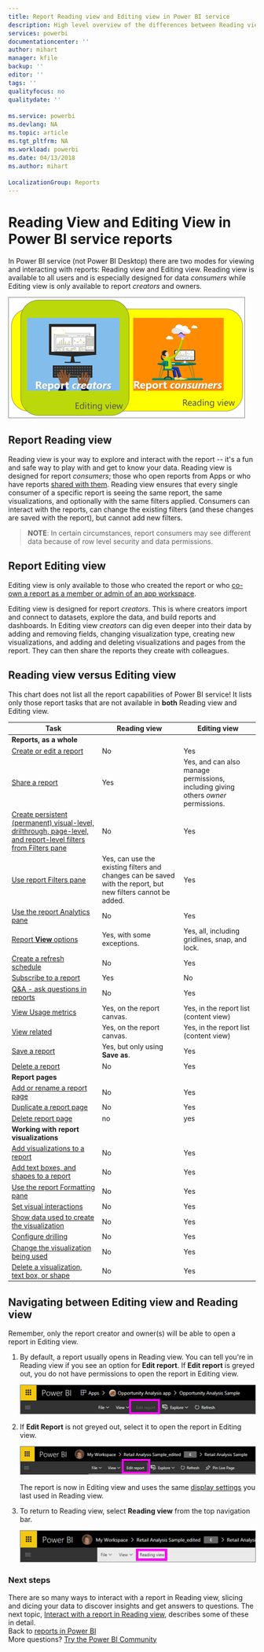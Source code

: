```yaml
---
title: Report Reading view and Editing view in Power BI service
description: High level overview of the differences between Reading view and Editing view for Power BI service reports
services: powerbi
documentationcenter: ''
author: mihart
manager: kfile
backup: ''
editor: ''
tags: ''
qualityfocus: no
qualitydate: ''

ms.service: powerbi
ms.devlang: NA
ms.topic: article
ms.tgt_pltfrm: NA
ms.workload: powerbi
ms.date: 04/13/2018
ms.author: mihart

LocalizationGroup: Reports
---
```

# Reading View and Editing View in Power BI service reports
In Power BI service (not Power BI Desktop) there are two modes for viewing and interacting with reports: Reading view and Editing view. Reading view is available to all users and is especially designed for data *consumers* while Editing view is only available to report *creators* and owners.

![artwork of report creators and report consumers](media/service-reading-view-and-editing-view/power-bi-creators-consumers.png)

## Report Reading view

 Reading view is your way to explore and interact with the report -- it's a fun and safe way to play with and get to know your data. Reading view is designed for report *consumers*; those who open reports from Apps or who have reports [shared with them](service-share-dashboards.md). Reading view ensures that every single consumer of a specific report is seeing the same report, the same visualizations, and optionally with the same filters applied.  Consumers can interact with the reports, can change the existing filters (and these changes are saved with the report), but cannot add new filters.

>**NOTE**: In certain circumstances, report consumers may see different data because of row level security and data permissions.

## Report Editing view

Editing view is only available to those who created the report or who [co-own a report as a member or admin of an app workspace](service-create-distribute-apps.md).

Editing view is designed for report *creators*. This is where creators import and connect to datasets, explore the data, and build reports and dashboards. In Editing view *creators* can dig even deeper into their data by adding and removing fields, changing visualization type, creating new visualizations, and adding and deleting visualizations and pages from the report. They can then share the reports they create with colleagues.

## Reading view versus Editing view
This chart does not list all the report capabilities of Power BI service! It lists only those report tasks that are not available in **both** Reading view and Editing view.


|Task  | Reading view  | Editing view |
|-------------------------|-------|-------|
|**Reports, as a whole**  |
| [Create or edit a report](service-report-create-new.md) | No  | Yes |
| [Share a report](service-share-reports.md)| Yes | Yes, and can also manage permissions, including giving others *owner* permissions. |
| [Create persistent (permanent) visual-level, drilthrough, page-level, and report-level filters from Filters pane](power-bi-report-add-filter.md) | No  | Yes |
| [Use report Filters pane](power-bi-how-to-report-filter.md) | Yes, can use the existing filters and changes can be saved with the report, but new filters cannot be added. | Yes |
| [Use the report Analytics pane](service-analytics-pane.md) | No | Yes |
| [Report **View** options](power-bi-report-display-settings.md) | Yes, with some exceptions. | Yes, all, including gridlines, snap, and lock. |
| [Create a refresh schedule](refresh-data.md) | No  | Yes |
| [Subscribe to a report](service-report-subscribe.md) | Yes | No |
| [Q&A - ask questions in reports](power-bi-q-and-a.md) | No  | Yes |
| [View Usage metrics ](service-usage-metrics.md) | Yes, on the report canvas. | Yes, in the report list (content view) |
| [View related](service-related-content.md) | Yes, on the report canvas. | Yes, in the report list (content view) |
| [Save a report](service-report-save.md) | Yes, but only using **Save as**. | Yes |
| [Delete a report](service-delete.md) | No  | Yes |
|**Report pages** |
| [Add or rename a report page](power-bi-report-add-page.md)  | No  | Yes  |
| [Duplicate a report page](power-bi-report-copy-paste-page.md) | No  | Yes |
| [Delete report page](service-delete.md) | no | yes |
|**Working with report visualizations**|
| [Add visualizations to a report](power-bi-report-add-visualizations-i.md) | No  | Yes |
| [Add text boxes, and shapes to a report](power-bi-reports-add-text-and-shapes.md) | No  | Yes |
| [Use the report Formatting pane](service-the-report-editor-take-a-tour.md) | No | Yes |
| [Set visual interactions](service-reports-visual-interactions.md) | No  | Yes |
| [Show data used to create the visualization](service-reports-show-data.md) | No  | Yes |
| [Configure drilling](power-bi-visualization-drill-down.md) | No  | Yes |
| [Change the visualization being used](power-bi-report-change-visualization-type.md) | No | Yes|
| [Delete a visualization, text box, or shape](service-delete.md)| No | Yes |


## Navigating between Editing view and Reading view
Remember, only the report creator and owner(s) will be able to open a report in Editing view.

1. By default, a report usually opens in Reading view. You can tell you're in Reading view if you see an option for **Edit report**. If **Edit report** is greyed out, you do not have permissions to open the report in Editing view.

   ![Edit report greyed out](media/service-reading-view-and-editing-view/power-bi-edit-report-grey.png)

2. If **Edit Report** is not greyed out, select it to open the report in Editing view.

   ![Edit report option](media/service-reading-view-and-editing-view/power-bi-edit-report.png)

   The report is now in Editing view and uses the same [display settings](power-bi-report-display-settings.md) you last used in Reading view.

2. To return to Reading view, select **Reading view** from the top navigation bar.

    ![Reading view option](media/service-reading-view-and-editing-view/power-bi-reading-view.png)



### Next steps
There are so many ways to interact with a report in Reading view, slicing and dicing your data to discover insights and get answers to questions.  The next topic, [Interact with a report in Reading view](service-interact-with-a-report-in-editing-view.md), describes some of these in detail.    
Back to [reports in Power BI](service-reports.md)    
More questions? [Try the Power BI Community](http://community.powerbi.com/)
